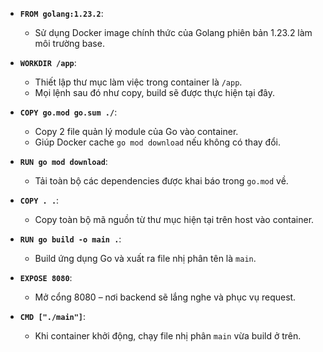 - **`FROM golang:1.23.2`**:
  - Sử dụng Docker image chính thức của Golang phiên bản 1.23.2 làm môi trường base.

- **`WORKDIR /app`**:
  - Thiết lập thư mục làm việc trong container là `/app`.
  - Mọi lệnh sau đó như copy, build sẽ được thực hiện tại đây.

- **`COPY go.mod go.sum ./`**:
  - Copy 2 file quản lý module của Go vào container.
  - Giúp Docker cache `go mod download` nếu không có thay đổi.

- **`RUN go mod download`**:
  - Tải toàn bộ các dependencies được khai báo trong `go.mod` về.

- **`COPY . .`**:
  - Copy toàn bộ mã nguồn từ thư mục hiện tại trên host vào container.

- **`RUN go build -o main .`**:
  - Build ứng dụng Go và xuất ra file nhị phân tên là `main`.

- **`EXPOSE 8080`**:
  - Mở cổng 8080 – nơi backend sẽ lắng nghe và phục vụ request.

- **`CMD ["./main"]`**:
  - Khi container khởi động, chạy file nhị phân `main` vừa build ở trên.
